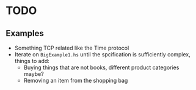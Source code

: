 # TODO

## Examples

* Something TCP related like the Time protocol
* Iterate on `BigExample1.hs` until the spcification
  is sufficiently complex, things to add:
    * Buying things that are not books,
      different product categories maybe?
    * Removing an item from the shopping bag
